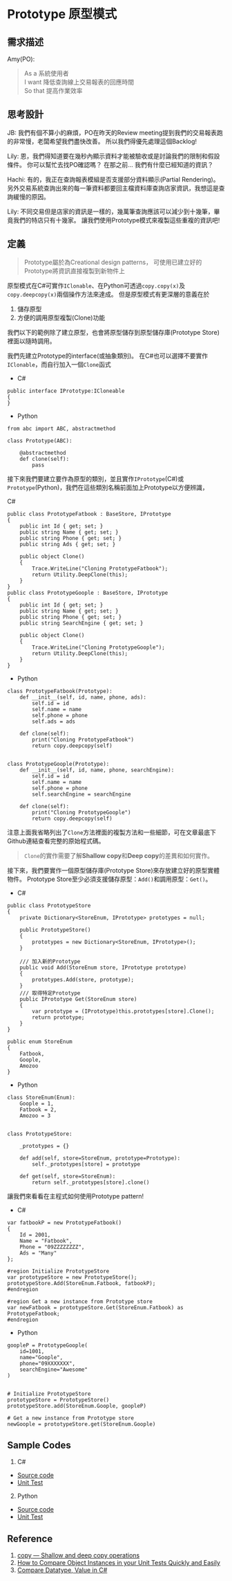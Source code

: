 # Prototype 原型模式

## 需求描述

Amy(PO):
> As a 系統使用者<br>
> I want 降低查詢線上交易報表的回應時間<br>
> So that 提高作業效率<br>


## 思考設計

JB:
我們有個不算小的麻煩，PO在昨天的Review meeting提到我們的交易報表跑的非常慢，老闆希望我們盡快改善。
所以我們得優先處理這個Backlog!

Lily:
恩，我們得知道要在幾秒內顯示資料才能被驗收或是討論我們的限制和假設條件。
你可以幫忙去找PO確認嗎？ 在那之前... 我們有什麼已經知道的資訊？

Hachi:
有的，我正在查詢報表模組是否支援部分資料顯示(Partial Rendering)。
另外交易系統查詢出來的每一筆資料都要回主檔資料庫查詢店家資訊，我想這是查詢緩慢的原因。

Lily:
不同交易但是店家的資訊是一樣的，幾萬筆查詢應該可以減少到十幾筆，畢竟我們的特店只有十幾家。
讓我們使用Prototype模式來複製這些重複的資訊吧!


## 定義

> Prototype屬於為Creational design patterns， 可使用已建立好的Prototype將資訊直接複製到新物件上

原型模式在C#可實作`IClonable`、在Python可透過`copy.copy(x)`及`copy.deepcopy(x)`兩個操作方法來達成。
但是原型模式有更深層的意義在於
1. 儲存原型
2. 方便的調用原型複製(Clone)功能

我們以下的範例除了建立原型，也會將原型儲存到原型儲存庫(Prototype Store)裡面以隨時調用。

我們先建立Prototype的interface(或抽象類別)。
在C#也可以選擇不要實作`IClonable`，而自行加入一個`Clone`函式

* C#
```
public interface IPrototype:ICloneable
{
}
```

* Python
```
from abc import ABC, abstractmethod

class Prototype(ABC):

    @abstractmethod
    def clone(self):
        pass

```


接下來我們要建立要作為原型的類別，並且實作`IPrototype`(C#)或`Prototype`(Python)，我們在這些類別名稱前面加上Prototype以方便辨識， 

C#
```
public class PrototypeFatbook : BaseStore, IPrototype
{
    public int Id { get; set; }
    public string Name { get; set; }
    public string Phone { get; set; }
    public string Ads { get; set; }

    public object Clone()
    {
        Trace.WriteLine("Cloning PrototypeFatbook");
        return Utility.DeepClone(this);
    }
}
public class PrototypeGoople : BaseStore, IPrototype
{
    public int Id { get; set; }
    public string Name { get; set; }
    public string Phone { get; set; }
    public string SearchEngine { get; set; }

    public object Clone()
    {
        Trace.WriteLine("Cloning PrototypeGoople");
        return Utility.DeepClone(this);
    }
}
```

* Python
```
class PrototypeFatbook(Prototype):
    def __init__(self, id, name, phone, ads):
        self.id = id
        self.name = name
        self.phone = phone
        self.ads = ads

    def clone(self):
        print("Cloning PrototypeFatbook")
        return copy.deepcopy(self)


class PrototypeGoople(Prototype):
    def __init__(self, id, name, phone, searchEngine):
        self.id = id
        self.name = name
        self.phone = phone
        self.searchEngine = searchEngine

    def clone(self):
        print("Cloning PrototypeGoople")
        return copy.deepcopy(self)
```

注意上面我省略列出了`Clone`方法裡面的複製方法和一些細節，可在文章最底下Github連結查看完整的原始程式碼。
> `Clone`的實作需要了解**Shallow copy**和**Deep copy**的差異和如何實作。

接下來，我們要實作一個原型儲存庫(Prototype Store)來存放建立好的原型實體物件。
Prototype Store至少必須支援儲存原型：`Add()`和調用原型：`Get()`。<br>


* C#
```
public class PrototypeStore
{
    private Dictionary<StoreEnum, IPrototype> prototypes = null;

    public PrototypeStore()
    {
        prototypes = new Dictionary<StoreEnum, IPrototype>();
    }

    /// 加入新的Prototype
    public void Add(StoreEnum store, IPrototype prototype)
    {
        prototypes.Add(store, prototype);
    }
    /// 取得特定Prototype
    public IPrototype Get(StoreEnum store)
    {
        var prototype = (IPrototype)this.prototypes[store].Clone();
        return prototype;
    }
}

public enum StoreEnum
{
    Fatbook,
    Goople,
    Amozoo
}
```

* Python
```
class StoreEnum(Enum):
    Goople = 1,
    Fatbook = 2,
    Amozoo = 3


class PrototypeStore:

    _prototypes = {}

    def add(self, store=StoreEnum, prototype=Prototype):
        self._prototypes[store] = prototype

    def get(self, store=StoreEnum):
        return self._prototypes[store].clone()
```

讓我們來看看在主程式如何使用Prototype pattern!

* C#
```
var fatbookP = new PrototypeFatbook()
{
    Id = 2001,
    Name = "Fatbook",
    Phone = "09ZZZZZZZZ",
    Ads = "Many"
};

#region Initialize PrototypeStore
var prototypeStore = new PrototypeStore();
prototypeStore.Add(StoreEnum.Fatbook, fatbookP);
#endregion

#region Get a new instance from Prototype store
var newFatbook = prototypeStore.Get(StoreEnum.Fatbook) as PrototypeFatbook;
#endregion
```

* Python
```
goopleP = PrototypeGoople(
    id=1001,
    name="Goople",
    phone="09XXXXXXX",
    searchEngine="Awesome"
)


# Initialize PrototypeStore
prototypeStore = PrototypeStore()
prototypeStore.add(StoreEnum.Goople, goopleP)

# Get a new instance from Prototype store
newGoople = prototypeStore.get(StoreEnum.Goople)
```


## Sample Codes

1. C#
- [Source code](https://github.com/KarateJB/DesignPattern.Sample/tree/master/CSharp/DP.Domain/Samples/Prototype)
- [Unit Test](https://github.com/KarateJB/DesignPattern.Sample/blob/master/CSharp/DP.UnitTest/UtPrototype.cs)

2. Python
- [Source code](https://github.com/KarateJB/DesignPattern.Sample/tree/master/Python/Samples/Prototype)
- [Unit Test](https://github.com/KarateJB/DesignPattern.Sample/blob/master/Python/Samples/Prototype/UtPrototype.py)









## Reference
1. [copy — Shallow and deep copy operations](https://docs.python.org/3.6/library/copy.html)
2. [How to Compare Object Instances in your Unit Tests Quickly and Easily](https://buildplease.com/pages/testing-deep-equalilty/)
3. [Compare Datatype, Value in C#](https://www.codeproject.com/Questions/998515/Compare-Datatype-Value-in-Csharp)
